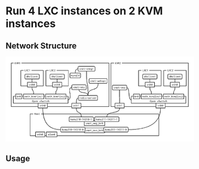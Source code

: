 # Run 4 LXC instances on 2 KVM instances

## Network Structure

![](draw/network_structure.png)

## Usage
